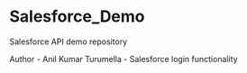 # Salesforce_Demo
Salesforce API demo repository

Author - Anil Kumar Turumella - Salesforce login functionality
